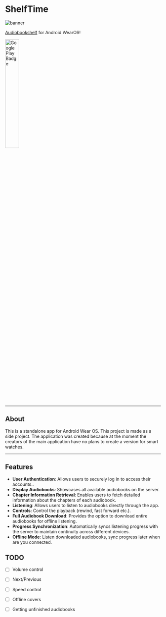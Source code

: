 # ShelfTime

![banner](https://github.com/mkaflowski/Audiobookshelf-WearOS/blob/main/raw/banner%20small.jpg?raw=true)


[Audiobookshelf](https://github.com/advplyr/audiobookshelf) for Android WearOS!

<a href="http://www.play.google.com/store/apps/details?id=kaf.audiobookshelfwearos">
    <img src="https://play.google.com/intl/en_us/badges/images/generic/en_badge_web_generic.png" width="30%" alt="Google Play Badge">
</a>

---

## About

This is a standalone app for Android Wear OS. This project is made as a side project. The application was created because at the moment the creators of the main application have no plans to create a version for smart watches.

---

## Features

- **User Authentication**: Allows users to securely log in to access their accounts..
- **Display Audiobooks**: Showcases all available audiobooks on the server.
- **Chapter Information Retrieval**: Enables users to fetch detailed information about the chapters of each audiobook.
- **Listening**: Allows users to listen to audiobooks directly through the app.
- **Controls**: Control the playback (rewind, fast forward etc.).
- **Full Audiobook Download**: Provides the option to download entire audiobooks for offline listening.
- **Progress Synchronization**: Automatically syncs listening progress with the server to maintain continuity across different devices.
- **Offline Mode**: Listen downloaded audiobooks, sync progress later when are you connected.

## TODO
- [ ] Volume control
- [ ] Next/Previous
- [ ] Speed control
- [ ] Offline covers
- [ ] Getting unfinished audiobooks
 
